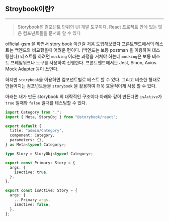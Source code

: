 ## Stroybook이란?

<hr/>

> Storybook은 컴포넌트 단위의 UI 개발 도구이다.
> React 프로젝트 안에 있는 많은 컴포넌트들을 문서화 할 수 있다

official-gsm 을 하면서 story book 이란걸 처음 도입해보았다
프론트엔드에서의 테스트는 백엔드와 비교했을때 어려운 편이다.
(백엔드는 보통 postman 을 이용하여 테스팅한다)
테스트를 하려면 `mocking` 이라는 과정을 거쳐야 하는데
`mocking`은 보통 테스트 프레임워크나 도구를 사용하여 진행한다.
프론트엔드에서는 Jest, Sinon, Axios Mock Adapter 등이 쓰인다.

하지만 `storybook`을 이용하면 컴포넌트별로 테스트 할 수 있다.
그리고 비슷한 형태로 만들어지는 컴포넌트들을 `storybook` 을 활용하여
더욱 효율적이게 사용 할 수 있다.

아래는 내가 만든 storybook 의 대략적인 구조이다
아래와 같이 만든다면 `isActive`가 `true` 일때와 `false` 일때를
테스팅할 수 있다.

```ts
import Category from ".";
import { Meta, StoryObj } from "@storybook/react";

export default {
  title: "admin/Category",
  component: Category,
  parameters: {},
} as Meta<typeof Category>;

type Story = StoryObj<typeof Category>;

export const Primary: Story = {
  args: {
    isActive: true,
  },
};

export const isActive: Story = {
  args: {
    ...Primary.args,
    isActive: false,
  },
};
```
